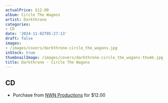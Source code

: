 ```yaml
---
actualPrice: $12.00
album: Circle The Wagons
artist: Darkthrone
categories:
- CD
date: '2024-11-02T05:27:13'
draft: false
images:
- /images/covers/darkthrone-circle_the_wagons.jpg
inStock: true
thumbnailImage: /images/covers/darkthrone-circle_the_wagons-thumb.jpg
title: Darkthrone - Circle The Wagons
---
```


## CD
* Purchase from [NWN Productions](http://shop.nwnprod.com/index.php?route=product/product&path=93&product_id=55319&sort=pd.name&order=ASC) for $12.00
